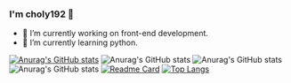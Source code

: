 ### I'm choly192 👋

- 🔭 I’m currently working on front-end development.
- 🌱 I’m currently learning python.

[![Anurag's GitHub stats](https://github-readme-stats.vercel.app/api?username=choly192)](https://github.com/anuraghazra/github-readme-stats)
![Anurag's GitHub stats](https://github-readme-stats.vercel.app/api?username=choly192&hide=contribs,prs)
![Anurag's GitHub stats](https://github-readme-stats.vercel.app/api?username=choly192&show_icons=true)
![Anurag's GitHub stats](https://github-readme-stats.vercel.app/api?username=choly192&show_icons=true&theme=radical)
[![Readme Card](https://github-readme-stats.vercel.app/api/pin/?username=choly192&repo=github-readme-stats)](https://github.com/choly192/github-readme-stats)
[![Top Langs](https://github-readme-stats.vercel.app/api/top-langs/?username=choly192&layout=compact)](https://github.com/anuraghazra/github-readme-stats)
